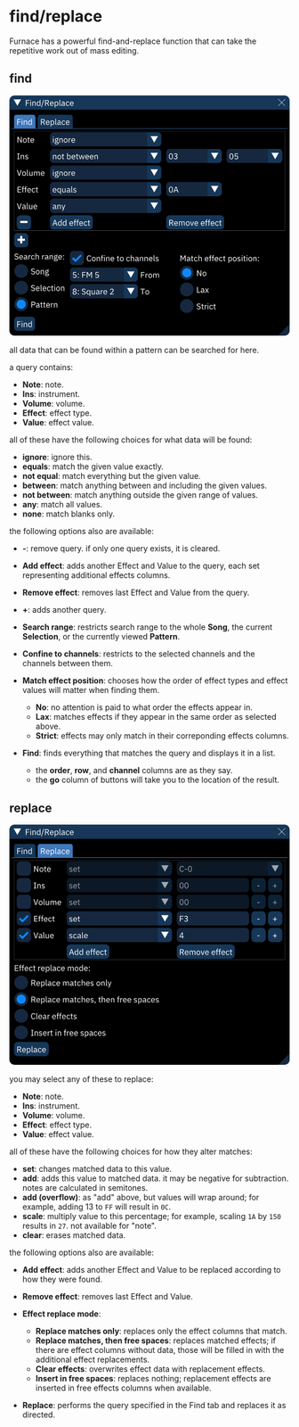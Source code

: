 # find/replace

Furnace has a powerful find-and-replace function that can take the repetitive work out of mass editing.

## find

![find dialog](find-find.png)

all data that can be found within a pattern can be searched for here.

a query contains:

- **Note**: note.
- **Ins**: instrument.
- **Volume**: volume.
- **Effect**: effect type.
- **Value**: effect value.

all of these have the following choices for what data will be found:

- **ignore**: ignore this.
- **equals**: match the given value exactly.
- **not equal**: match everything but the given value.
- **between**: match anything between and including the given values.
- **not between**: match anything outside the given range of values.
- **any**: match all values.
- **none**: match blanks only.

the following options also are available:

- **-**: remove query. if only one query exists, it is cleared.
- **Add effect**: adds another Effect and Value to the query, each set representing additional effects columns.
- **Remove effect**: removes last Effect and Value from the query.
- **+**: adds another query.

- **Search range**: restricts search range to the whole **Song**, the current **Selection**, or the currently viewed **Pattern**.
- **Confine to channels**: restricts to the selected channels and the channels between them.
- **Match effect position**: chooses how the order of effect types and effect values will matter when finding them.
  - **No**: no attention is paid to what order the effects appear in.
  - **Lax**: matches effects if they appear in the same order as selected above.
  - **Strict**: effects may only match in their correponding effects columns.

- **Find**: finds everything that matches the query and displays it in a list.
  - the **order**, **row**, and **channel** columns are as they say.
  - the **go** column of buttons will take you to the location of the result.

## replace

![replace dialog](find-replace.png)

you may select any of these to replace:

- **Note**: note.
- **Ins**: instrument.
- **Volume**: volume.
- **Effect**: effect type.
- **Value**: effect value.

all of these have the following choices for how they alter matches:

- **set**: changes matched data to this value.
- **add**: adds this value to matched data. it may be negative for subtraction. notes are calculated in semitones.
- **add (overflow)**: as "add" above, but values will wrap around; for example, adding 13 to `FF` will result in `0C`.
- **scale**: multiply value to this percentage; for example, scaling `1A` by `150` results in `27`. not available for "note".
- **clear**: erases matched data.

the following options also are available:

- **Add effect**: adds another Effect and Value to be replaced according to how they were found.
- **Remove effect**: removes last Effect and Value.
- **Effect replace mode**:
  - **Replace matches only**: replaces only the effect columns that match.
  - **Replace matches, then free spaces**: replaces matched effects; if there are effect columns without data, those will be filled in with the additional effect replacements.
  - **Clear effects**: overwrites effect data with replacement effects.
  - **Insert in free spaces**: replaces nothing; replacement effects are inserted in free effects columns when available.

- **Replace**: performs the query specified in the Find tab and replaces it as directed.
